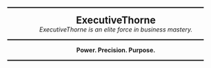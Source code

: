 <p align="center">
  <hr style="width: 90%; border: 1px solid #555;">
</p>

<p align="center">
  <strong style="font-size: 1.6em;">ExecutiveThorne</strong><br>
  <em>ExecutiveThorne is an elite force in business mastery.</em>
</p>

<p align="center">
  <hr style="width: 90%; border: 1px solid #555;">
</p>

<p align="center">
  <strong>Power. Precision. Purpose.</strong>
</p>

<p align="center">
  <hr style="width: 90%; border: 1px solid #555;">
</p>
